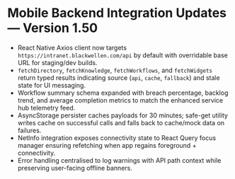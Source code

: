 # Mobile Backend Integration Updates — Version 1.50

- React Native Axios client now targets `https://intranet.blackwellen.com/api` by default with overridable base URL for staging/dev builds.
- `fetchDirectory`, `fetchKnowledge`, `fetchWorkflows`, and `fetchWidgets` return typed results indicating source (`api`, `cache`, `fallback`) and stale state for UI messaging.
- Workflow summary schema expanded with breach percentage, backlog trend, and average completion metrics to match the enhanced service hub telemetry feed.
- AsyncStorage persister caches payloads for 30 minutes; safe-get utility writes cache on successful calls and falls back to cache/mock data on failures.
- NetInfo integration exposes connectivity state to React Query focus manager ensuring refetching when app regains foreground + connectivity.
- Error handling centralised to log warnings with API path context while preserving user-facing offline banners.
